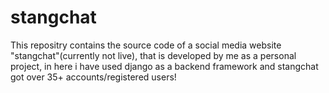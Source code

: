 # stangchat
This repositry contains the source code of a social media website "stangchat"(currently not live), that is developed by me as a personal project, 
in here i have used django as a backend framework and stangchat got over 35+ accounts/registered users!
